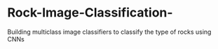 # Rock-Image-Classification-
Building multiclass image classifiers to classify the type of rocks using CNNs
